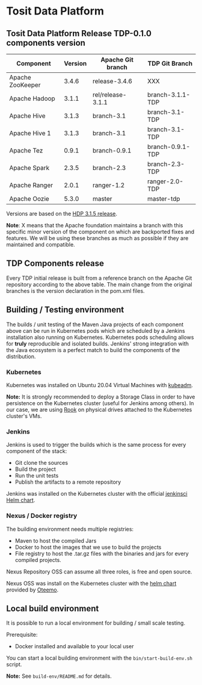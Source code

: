 # Tosit Data Platform

## Tosit Data Platform Release TDP-0.1.0 components version

| Component          | Version       | Apache Git branch |  TDP Git Branch    |
| -------------------|---------------|-------------------|--------------------|
| Apache ZooKeeper   | 3.4.6         | release-3.4.6     |  XXX               |
| Apache Hadoop      | 3.1.1         | rel/release-3.1.1 |  branch-3.1.1-TDP  |
| Apache Hive        | 3.1.3         | branch-3.1        |  branch-3.1-TDP    |
| Apache Hive 1      | 3.1.3         | branch-3.1        |  branch-3.1-TDP    |
| Apache Tez         | 0.9.1         | branch-0.9.1      |  branch-0.9.1-TDP  |
| Apache Spark       | 2.3.5         | branch-2.3        |  branch-2.3-TDP    |
| Apache Ranger      | 2.0.1         | ranger-1.2        |  ranger-2.0-TDP    |
| Apache Oozie       | 5.3.0         | master            |  master-tdp        |

Versions are based on the [HDP 3.1.5 release](https://docs.cloudera.com/HDPDocuments/HDP3/HDP-3.1.5/release-notes/content/hdp_relnotes.html).

**Note**: X means that the Apache foundation maintains a branch with this specific minor version of the component on which are backported fixes and features. We will be using these branches as much as possible if they are maintained and compatible.

## TDP Components release

Every TDP initial release is built from a reference branch on the Apache Git repository according to the above table. The main change from the original branches is the version declaration in the pom.xml files.

## Building / Testing environment

The builds / unit testing of the Maven Java projects of each component above can be run in Kubernetes pods which are scheduled by a Jenkins installation also running on Kubernetes.
Kubernetes pods scheduling allows for **truly** reproducible and isolated builds. Jenkins' strong integration with the Java ecosystem is a perfect match to build the components of the distribution.

### Kubernetes

Kubernetes was installed on Ubuntu 20.04 Virtual Machines with [kubeadm](https://kubernetes.io/docs/setup/production-environment/tools/kubeadm/create-cluster-kubeadm/).

**Note:** It is strongly recommended to deploy a Storage Class in order to have persistence on the Kubernetes cluster (useful for Jenkins among others). In our case, we are using [Rook](https://rook.io/) on physical drives attached to the Kubernetes cluster's VMs.

### Jenkins

Jenkins is used to trigger the builds which is the same process for every component of the stack:
- Git clone the sources
- Build the project
- Run the unit tests
- Publish the artifacts to a remote repository

Jenkins was installed on the Kubernetes cluster with the official [jenkinsci Helm chart](https://github.com/jenkinsci/helm-charts).

### Nexus / Docker registry

The building environment needs multiple registries:
- Maven to host the compiled Jars
- Docker to host the images that we use to build the projects
- File registry to host the .tar.gz files with the binaries and jars for every compiled projects.

Nexus Repository OSS can assume all three roles, is free and open source.

Nexus OSS was install on the Kubernetes cluster with the [helm chart](https://github.com/Oteemo/charts/tree/master/charts/sonatype-nexus) provided by [Oteemo](https://github.com/Oteemo).

## Local build environment

It is possible to run a local environment for  building / small scale testing.

Prerequisite:
- Docker installed and available to your local user

You can start a local building environment with the `bin/start-build-env.sh` script.

**Note:** See `build-env/README.md` for details.
